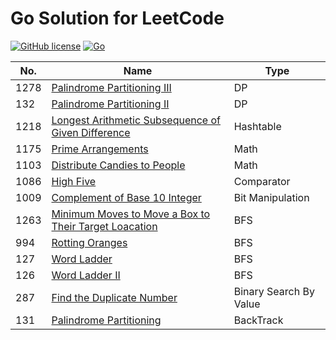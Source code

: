 # Go Solution for LeetCode

[![GitHub license](https://img.shields.io/badge/license-MIT-blue.svg)](LICENSE)
[![Go](https://img.shields.io/badge/Go-1.12-blue.svg)](https://golang.org)


 No. | Name | Type |
--- | --- | ---
1278 | [Palindrome Partitioning III][1278] | DP
132 | [Palindrome Partitioning II][132] | DP
1218 | [Longest Arithmetic Subsequence of Given Difference][1218] | Hashtable
1175 | [Prime Arrangements][1175] | Math
1103 | [Distribute Candies to People][1103] | Math
1086 | [High Five][1086] | Comparator
1009 | [Complement of Base 10 Integer][1009] | Bit Manipulation
1263 | [Minimum Moves to Move a Box to Their Target Loacation][1263] | BFS 
994 | [Rotting Oranges][994] | BFS
127 | [Word Ladder][127] | BFS
126 | [Word Ladder II][126] | BFS
287 | [Find the Duplicate Number][287] | Binary Search By Value
131 | [Palindrome Partitioning][131] | BackTrack



[1278]: ./1278.%20Palindrome%20Partitioning%20III/
[1263]: ./1263.%20Minimum%20Moves%20to%20Move%20a%20Box%20to%20Their%20Target%20Location/
[1218]: ./1218.%20Longest%20Arithmetic%20Subsequence%20of%20Given%20Difference/
[1175]: ./1175.%20Prime%20Arrangements/
[1103]: ./1103.%20Distribute%20Candies%20to%20People/
[1009]: ./1009.%20Complement%20of%20Base%2010%20Integer/
[1086]: ./1086.%20High%20Five/
[994]: ./994.%20Rotting%20Oranges/
[127]: ./127.%20Word%20Ladder/
[126]: ./126.%20Word%20Ladder%20II/
[287]: ./287.%20Find%20the%20Duplicate%20Number/
[131]: ./131.%20Palindrome%20Partitioning/
[132]: ./132.%20Palindrome%20Partitioning%20II/

